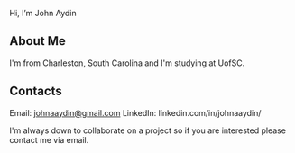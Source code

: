 Hi, I’m John Aydin

## About Me
I'm from Charleston, South Carolina and I'm studying at UofSC.


## Contacts
Email:    johnaaydin@gmail.com
LinkedIn: linkedin.com/in/johnaaydin/

I'm always down to collaborate on a project so if you are interested please contact me via email.



<!---
John-A-Aydin/John-A-Aydin is a ✨ special ✨ repository because its `README.md` (this file) appears on your GitHub profile.
You can click the Preview link to take a look at your changes.
--->
